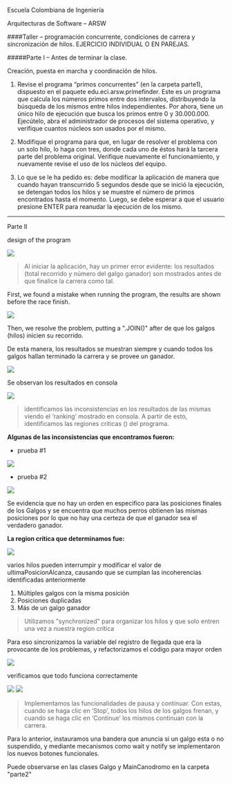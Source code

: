Escuela Colombiana de Ingeniería

Arquitecturas de Software – ARSW

####Taller – programación concurrente, condiciones de carrera y sincronización de hilos. EJERCICIO INDIVIDUAL O EN PAREJAS.

#####Parte I – Antes de terminar la clase.

Creación, puesta en marcha y coordinación de hilos.

1. Revise el programa “primos concurrentes” (en la carpeta parte1), dispuesto en el paquete edu.eci.arsw.primefinder. Este es un programa que calcula los números primos entre dos intervalos, distribuyendo la búsqueda de los mismos entre hilos independientes. Por ahora, tiene un único hilo de ejecución que busca los primos entre 0 y 30.000.000. Ejecútelo, abra el administrador de procesos del sistema operativo, y verifique cuantos núcleos son usados por el mismo.

2. Modifique el programa para que, en lugar de resolver el problema con un solo hilo, lo haga con tres, donde cada uno de éstos hará la tarcera parte del problema original. Verifique nuevamente el funcionamiento, y nuevamente revise el uso de los núcleos del equipo.

3. Lo que se le ha pedido es: debe modificar la aplicación de manera que cuando hayan transcurrido 5 segundos desde que se inició la ejecución, se detengan todos los hilos y se muestre el número de primos encontrados hasta el momento. Luego, se debe esperar a que el usuario presione ENTER para reanudar la ejecución de los mismo.


---

Parte II

design of the program

![](./img/media/image2.png)

>Al iniciar la aplicación, hay un primer error evidente: los resultados (total recorrido y número del galgo ganador) son mostrados antes de que finalice la carrera como tal.

First, we found a mistake when running the program, the results are shown before the race finish.

<img src="img/6. firstExecutionGalgos.png">

Then, we resolve the problem, putting a ".JOIN()" after de que los galgos (hilos) inicien su recorrido.

De esta manera, los resultados se muestran siempre y cuando todos los galgos hallan terminado la carrera y se provee un ganador.

<img src="img/10. fixedWinnerMessage.png">

Se observan los resultados en consola

<img src="img/9. firstExecutionGalgos.png">

>identificamos las inconsistencias en los resultados de las
    mismas viendo el ‘ranking’ mostrado en consola. A partir de esto, identificamos las regiones
    críticas () del programa.

**Algunas de las inconsistencias que encontramos fueron:**

- prueba #1

<img src="img/7. firstExecutionGalgos.png">

- prueba #2

<img src="img/8. firstExecutionGalgos.png">

Se evidencia que no hay un orden en especifico para las posiciones finales de los Galgos y se encuentra que muchos perros obtienen las mismas posiciones por lo que no hay una certeza de que el ganador sea el verdadero ganador.

**La region crítica que determinamos fue:**

<img src="img/11. criticalRegion.png">

varios hilos pueden interrumpir y modificar el valor de ultimaPosicionAlcanza, causando que se cumplan las incoherencias identificadas anteriormente

1. Múltiples galgos con la misma posición
2. Posiciones duplicadas
3. Más de un galgo ganador

>Utilizamos "synchronized" para organizar los hilos y que solo entren una vez a nuestra region crítica

Para eso sincronizamos la variable del registro de llegada que era la provocante de los problemas, y refactorizamos el código para mayor orden

<img src="img/14. codeSynchronized.png">

verificamos que todo funciona correctamente

<img src="img/12. testingSynchronized1.png">

<img src="img/13. testingSynchronized2.png">

>Implementamos las funcionalidades de pausa y continuar. Con estas,
    cuando se haga clic en ‘Stop’, todos los hilos de los galgos frenan, y cuando se haga clic en ‘Continue’ los mismos continuan con la carrera.

Para lo anterior,  instauramos una bandera que anuncia si un galgo esta o no suspendido, y mediante mecanismos como wait y notify se implementaron los nuevos botones funcionales.

Puede observarse en las clases Galgo y MainCanodromo en la carpeta "parte2"

